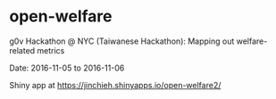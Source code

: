 # open-welfare
g0v Hackathon @ NYC (Taiwanese Hackathon): Mapping out welfare-related metrics

Date: 2016-11-05 to 2016-11-06

Shiny app at https://jinchieh.shinyapps.io/open-welfare2/
